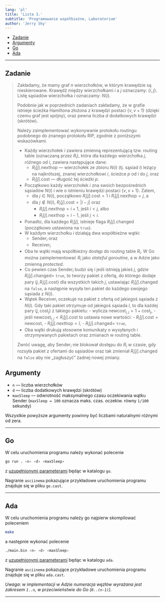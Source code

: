 ```yaml
---
lang: 'pl'
title: 'Lista 3.'
subtitle: 'Programowanie współbieżne, Laboratorium'
author: 'Jerry Sky'
---
```


- [Zadanie](#zadanie)
- [Argumenty](#argumenty)
- [Go](#go)
- [Ada](#ada)

---

## Zadanie

> Zakładamy, że mamy graf $n$ wierzchołków, w którym krawędzie są nieskierowane.
> Krawędź między wierzchołkami $i$ a $j$ oznaczamy: $\{i,j\}$.
> Listę sąsiadów wierzchołka $i$ oznaczamy: $N(i)$.
>
> Podobnie jak w poprzednich zadaniach zakładamy,
> że w grafie istnieje ścieżka Hamiltona złożona z krawędzi postaci $\{v, v+1\}$
> (dzięki czemu graf jest spójny),
> oraz pewna liczba $d$ dodatkowych krawędzi (skrótów).
>
> Należy zaimplementować wykonywanie protokołu routingu podobnego do znanego protokołu RIP,
> zgodnie z poniższymi wskazówkami.
>
> - Każdy wierzchołek $i$ zawiera zmienną reprezentującą tzw. routing table (oznaczaną przez $R_i$),
>     która dla każdego wierzchołka $j$, różnego od $i$, zawiera następujące dane:
>     - $R_i[j].\mathrm{nexthop}$ — wierzchołek ze zbioru $N(i)$ (tj. sąsiad $i$) leżący na najkrótszej,
>         znanej wierzchołkowi $i$, ścieżce $p$ od $i$ do $j$, oraz
>     - $R_i[j].\mathrm{cost}$ — długość tej ścieżki $p$.
> - Początkowo każdy wierzchołek $i$ zna swoich bezpośrednich sąsiadów $N(i)$ i wie o istnieniu krawędzi postaci $\{v,v+1\}$.
>     Zatem,
>     - dla $j \in N(i)$, początkowo $R_i[j].\mathrm{cost} = 1$ i $R_i[j].\mathrm{nexthop} = j$, a
>     - dla $j \notin N(i)$, $R_i[j].\mathrm{cost} = |i-j|$ oraz
>         - $R_i[j].\mathrm{nexthop} = i+1$, jeśli $i<j$, albo
>         - $R_i[j].\mathrm{nexthop} = i-1$, jeśli $j<i$.
> - Ponadto, dla każdego $R_i[j]$, istnieje flaga $R_i[j].\mathrm{changed}$ (początkowo ustawiona na `true`).
> - W każdym wierzchołku $i$ działają dwa współbieżne wątki:
>     - $\mathrm{Sender}_i$ oraz
>     - $\mathrm{Receiver}_i$
> - Oba te wątki mają współbieżny dostęp do routing table $R_i$.
>     W Go można zaimplementować $R_i$ jako *stateful goroutine*, a w Adzie jako zmienną *protected*.
> - Co pewien czas $\mathrm{Sender}_i$ budzi się i jeśli istnieją jakieś $j$, gdzie $R_i[j].\mathrm{changed} =$ `true`,
>     to tworzy pakiet z ofertą, do którego dodaje pary $(j, R_i[j].\mathrm{cost})$ dla wszystkich takich $j$,
>     ustawiając $R_i[j].\mathrm{changed}$ na `false`, a następnie wysyła ten pakiet do każdego swojego sąsiada z $N(i)$.
> - Wątek $\mathrm{Receiver}_i$ oczekuje na pakiet z ofertą od jakiegoś sąsiada z $N(i)$.
>     Gdy taki pakiet otrzymuje od jakiegoś sąsiada $l$, to dla każdej pary $(j, \mathrm{cost}_j)$ z takiego pakietu:
>         - wylicza $\mathrm{newcost}_{i,j} = 1 + \mathrm{cost}_j$,
>         - jeśli $\mathrm{newcost}_{i,j} < R_i[j].\mathrm{cost}$ to ustawia nowe wartości:
>             - $R_i[j].\mathrm{cost} = \mathrm{newcost}$,
>             - $R_i[j].\mathrm{nexthop} = l$,
>             - $R_i[j].\mathrm{changed} =$ `true`,
> - Oba wątki drukują stosowne komunikaty o wysyłanych i otrzymywanych pakietach oraz zmianach w routing table.
>
> Zwróć uwagę, aby $\mathrm{Sender}_i$ nie blokował dostępu do $R_i$ w czasie,
> gdy rozsyła pakiet z ofertami do sąsiadów oraz tak zmieniał $R_i[j].\mathrm{changed}$
> na `false` aby nie „zagłuszyć” żadnej nowej zmiany.

## Argumenty

- `n` — liczba wierzchołków
- `d` — liczba dodatkowych krawędzi (skrótów)
- `maxSleep` — odwrotność maksymalnego czasu oczekiwania wątku $\mathrm{Sender}$ (`maxSleep = 100` oznacza maks. czas. oczekiw. równy `1/100` sekundy)

Wszystkie powyższe argumenty powinny być liczbami naturalnymi różnymi od zera.

---

## Go

W celu uruchomienia programu należy wykonać polecenie

```bash
go run . ‹n› ‹d› ‹maxSleep›
```

z [uzupełnionymi parameterami](#argumenty) będąc w katalogu `go`.

Nagranie `asciinema` pokazujące przykładowe uruchomienia programu znajduje się w pliku `go.cast`.

---

## Ada

W celu uruchomienia programu należy go najpierw skompilować poleceniem

```bash
make
```

a następnie wykonać polecenie

```bash
./main.bin ‹n› ‹d› ‹maxSleep›
```

z [uzupełnionymi parameterami](#argumenty) będąc w katalogu `ada`.

Nagranie `asciinema` pokazujące przykładowe uruchomienia programu znajduje się w pliku `ada.cast`.

*Uwaga: w implementacji w Adzie numeracja węzłów wyrażana jest zakresem `1..n`,*
*w przeciwieństwie do Go (`0..(n-1)`).*

---
